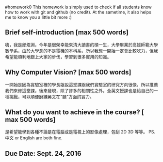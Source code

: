 #homework0
This homework is simply used to check if all students know how to work with git and github (no credit).
At the sametime, it also helps me to know you a little bit more :)

## Brief self-introduction [max 500 words]
嗨，我是邱煜淵，今年是很榮幸能來清大讀書的碩一生，大學畢業於高雄師範大學數學系，由於大學念的不是電機的本科系，所以我想一開始一定會比較吃力，但我希望能順利地跟上大家的步伐，學習到很多實用的知識。
## Why Computer Vision? [max 500 words]
一開始是因為實驗室裡的學長姐說這堂課跟我們實驗室的研究方向很像，所以推薦我們來修這堂課，後來發現，除了許多的相關性之外，全英文授課也是給自己的一種挑戰，可以順便磨練英文在"聽"方面的實力。
## What do you want to achieve in the course? [ max 500 words]
是希望能學到各種不論是在電腦或是電視上的影像處理，包刮 2D 3D 等等。
PS. 中文 or English are both fine.

## Due Date: Sept. 24, 2016
